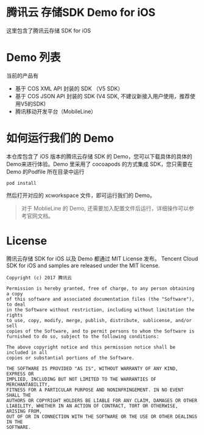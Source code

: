 # 腾讯云 存储SDK Demo for iOS 
这里包含了腾讯云存储 SDK for iOS
# Demo 列表
当前的产品有
- 基于 COS XML API 封装的 SDK （V5 SDK）
- 基于 COS JSON API 封装的 SDK (V4 SDK, 不建议新接入用户使用，推荐使用V5的SDK)
- 腾讯移动开发平台（MobileLine）
# 如何运行我们的 Demo
本仓库包含了 iOS 版本的腾讯云存储 SDK 的 Demo，您可以下载具体的具体的Demo来进行体验。Demo 里采用了 cocoapods 的方式集成 SDK，您只需要在 Demo 的Podfile 所在目录中运行
```
pod install
```
然后打开对应的 xcworkspace 文件，即可运行我们的 Demo。    
> 对于 MoblieLine 的 Demo, 还需要加入配置文件后运行，详细操作可以参考官网文档。
# License
腾讯云存储 SDK for iOS 以及 Demo 都通过 MIT License 发布。
Tencent Cloud SDK for iOS and samples are released under the MIT license.
~~~
Copyright (c) 2017 腾讯云

Permission is hereby granted, free of charge, to any person obtaining a copy
of this software and associated documentation files (the "Software"), to deal
in the Software without restriction, including without limitation the rights
to use, copy, modify, merge, publish, distribute, sublicense, and/or sell
copies of the Software, and to permit persons to whom the Software is
furnished to do so, subject to the following conditions:

The above copyright notice and this permission notice shall be included in all
copies or substantial portions of the Software.

THE SOFTWARE IS PROVIDED "AS IS", WITHOUT WARRANTY OF ANY KIND, EXPRESS OR
IMPLIED, INCLUDING BUT NOT LIMITED TO THE WARRANTIES OF MERCHANTABILITY,
FITNESS FOR A PARTICULAR PURPOSE AND NONINFRINGEMENT. IN NO EVENT SHALL THE
AUTHORS OR COPYRIGHT HOLDERS BE LIABLE FOR ANY CLAIM, DAMAGES OR OTHER
LIABILITY, WHETHER IN AN ACTION OF CONTRACT, TORT OR OTHERWISE, ARISING FROM,
OUT OF OR IN CONNECTION WITH THE SOFTWARE OR THE USE OR OTHER DEALINGS IN THE
SOFTWARE.
~~~
